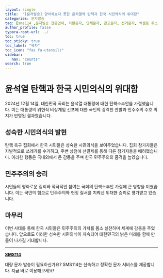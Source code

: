 ```yaml
---
layout: single
title:  "[문자발송] 양아치보다 못한 윤석열의 탄핵과 한국 시민의식의 위대함"
categories: 문자발송
tag: [sms114 ,문자발송 전문업체, 치환문자, 단체문자, 관고문자, 선거문자, 엑셀로 주소록 간편등록, 예약발송, SMS, MMS, 대량문자, 치환문자, 주소록관리, 문자연동, 문자발송전문업체, 신년문자발송, 신년인사, 윤석열탄핵, 윤석열내란 ]
author_profile: false
typora-root-url: ../
toc: true
toc_sticky: true
toc_label: "목차"
toc_icon: "fas fa-utensils" 
sidebar:
   nav: "counts"
search: true
---
```




# 윤석열 탄핵과 한국 시민의식의 위대함

2024년 12월 14일, 대한민국 국회는 윤석열 대통령에 대한 탄핵소추안을 가결했습니다. 이는 대통령의 위헌적 비상계엄 선포에 대한 국민의 강력한 반발과 민주주의 수호 의지가 반영된 결과였습니다. 

## 성숙한 시민의식의 발현

탄핵 촉구 집회에서 한국 시민들은 성숙한 시민의식을 보여주었습니다. 집회 참가자들은 자발적으로 쓰레기를 수거하고, 주변 상점에 선결제를 통해 다른 참가자들을 배려했습니다. 이러한 행동은 국내외에서 큰 감동을 주며 한국 민주주의의 품격을 높였습니다. 

## 민주주의의 승리

시민들의 평화로운 집회와 적극적인 참여는 국회의 탄핵소추안 가결에 큰 영향을 미쳤습니다. 이는 국민의 힘으로 민주주의와 헌정 질서를 지켜낸 위대한 승리로 평가받고 있습니다. 

## 마무리

이번 사태를 통해 한국 시민들은 민주주의의 가치를 몸소 실천하며 세계에 감동을 주었습니다. 앞으로도 이러한 성숙한 시민의식이 지속되어 대한민국의 밝은 미래를 함께 만들어 나가길 기대합니다.

---

**[SMS114](https://www.munja114.co.kr/main/main.php)**

대량 문자 발송이 필요하신가요? SMS114는 신속하고 정확한 문자 서비스를 제공합니다. 지금 바로 이용해보세요! 